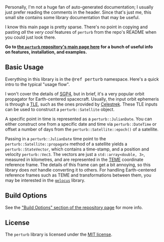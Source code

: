 
Personally, I'm not a huge fan of auto-generated documentation; I usually just prefer reading the comments in the header. Since that's just me, this small site contains some library documentation that may be useful.

I know this main page is pretty sparse. There's no point in copying and pasting _all_ the _very cool_ features of `perturb` from the repo's README when you could just look there.

**Go to [the `perturb` repository's main page here](https://github.com/gunvirranu/perturb) for a bunch of useful info on features, installation, and examples.**

## Basic Usage

Everything in this library is in the <tt>@ref perturb</tt> namespace. Here's a quick intro to the typical "usage flow".

I won't cover the details of [SGP4][SGP4], but in brief, it's a very popular orbit propagator for Earth-centered spacecraft. Usually, the input orbit ephemeris is through a [TLE][TLE], such as the ones provided by [Celestrek][Celestrek]. These TLE inputs can be used to construct a `perturb::Satellite` object.

A specific point in time is represented as a `perturb::JulianDate`. You can either construct one from a specific date and time via `perturb::DateTime` or offset a number of days from the `perturb::Satellite::epoch()` of a satellite.

Passing in a `perturb::JulianDate` time point to the `perturb::Satellite::propagate` method of a satellite yields a `perturb::StateVector`, which contains a time-stamp, and a position and velocity `perturb::Vec3`. The vectors are just a `std::array<double, 3>`, measured in kilometres, and are represented in the [TEME][ECI-TEME] coordinate reference frame. The details of this frame can get a bit annoying, so this library does _not_ handle converting it to others. For handling Earth-centered reference frames such as TEME and transformations between them, you may be interested in the [`gelocus`][gelocus] library.

## Build Options

See the ["Build Options" section of the repository page][build-options] for more info.

## License

The `perturb` library is licensed under the [MIT license][mit-license].

<!-- Links -->
[SGP4]: https://en.wikipedia.org/wiki/Simplified_perturbations_models
[TLE]: https://en.wikipedia.org/wiki/Two-line_element_set
[Celestrek]: https://celestrak.com
[ECI-TEME]: https://en.wikipedia.org/wiki/Earth-centered_inertial
[gelocus]: https://github.com/gunvirranu/gelocus
[build-options]: https://github.com/gunvirranu/perturb#build-options
[mit-license]: https://github.com/gunvirranu/perturb#license
